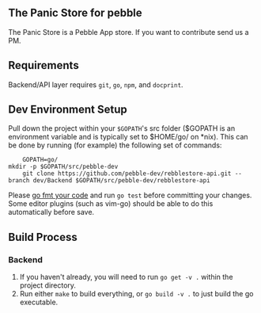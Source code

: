 ## The Panic Store for pebble
The Panic Store is a Pebble App store.
If you want to contribute send us a PM.

## Requirements

Backend/API layer requires `git`, `go`, `npm`, and `docprint`.

## Dev Environment Setup
Pull down the project within your `$GOPATH`'s src folder ($GOPATH is an
environment variable and is typically set to $HOME/go/ on \*nix). This can be
done by running (for example) the following set of commands:

		GOPATH=go/
    mkdir -p $GOPATH/src/pebble-dev
		git clone https://github.com/pebble-dev/rebblestore-api.git --branch dev/Backend $GOPATH/src/pebble-dev/rebblestore-api

Please [go fmt your code](https://blog.golang.org/go-fmt-your-code) and run `go
test` before committing your changes. Some editor plugins (such as vim-go)
should be able to do this automatically before save.

## Build Process

### Backend
1. If you haven't already, you will need to run `go get -v .` within the
	 project directory.
2. Run either `make` to build everything, or `go build -v .` to just build the
	 go executable.
